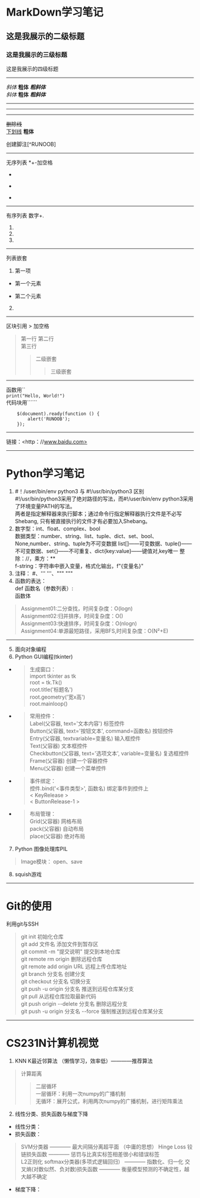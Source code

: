 # MarkDown学习笔记  

## 这是我展示的二级标题
### 这是我展示的三级标题
这是我展示的四级标题  

---

_斜体_
__粗体__
___粗斜体___  
*斜体*
**粗体**
***粗斜体***  
***
---
* * *
~~删除线~~  
<u>下划线</u>
<b>粗体</b>

创建脚注[^RUNOOB]

---
无序列表 *+-加空格  

* 
+ 
-  
***

有序列表 数字+.   

1.
2. 
3.    
---
列表嵌套  
1. 第一项
  - 第一个元素
  + 第二个元素
2.   
---
区块引用  > 加空格  
> 第一行
> 第二行  
> 第三行   
>> 二级嵌套
>>> 三级嵌套
---
函数用``     
 `print("Hello, World!")`   
代码块用``````
```
    $(document).ready(function () {
        alert('RUNOOB');
    });
```  
---
链接：<http：//www.baidu.com>  

---


# Python学习笔记  
1. #！/user/bin/env python3  与 #!/usr/bin/python3 区别    
#!/usr/bin/python3采用了绝对路径的写法，而#!/user/bin/env python3采用了环境变量PATH的写法。  
两者是指定解释器来执行脚本；通过命令行指定解释器执行文件是不必写Shebang, 只有被直接执行的文件才有必要加入Shebang。  
2. 数字型：int、float、complex、bool  
   数据类型：number、string、list、tuple、dict、set、bool、None,number、string、tuple为不可变数据
   list[]——可变数据、tuple()——不可变数据、set{}——不可重复、dict{key:value}——键值对,key唯一
   整除：//，乘方：**  
   f-string：字符串中嵌入变量，格式化输出，f"{变量名}"
3. 注释： #、''' '''、""" """  
4. 函数的表达：  
  def 函数名（参数列表）:  
    函数体  
>Assignment01:二分查找，时间复杂度：O(logn)  
>Assignment02:归并排序，时间复杂度：O()  
>Assignment03:快速排序，时间复杂度：O(nlogn)  
>Assignment04:单源最短路径，采用BFS,时间复杂度：O(N²+E)  
---
5. 面向对象编程  
6. Python GUI编程(tkinter)  
  + >生成窗口：  
        import tkinter as tk  
        root = tk.Tk()  
        root.title('标题名')  
        root.geometry('宽x高')  
        root.mainloop()  
  + >常用控件：   
        Label(父容器, text='文本内容')  标签控件  
        Button(父容器, text='按钮文本', command=函数名)  按钮控件  
        Entry(父容器, textvariable=变量名)  输入框控件  
        Text(父容器)  文本框控件  
        Checkbutton(父容器, text='选项文本', variable=变量名)  复选框控件  
        Frame(父容器)  创建一个容器控件  
        Menu(父容器)  创建一个菜单控件  
  + >事件绑定：  
        控件.bind('<事件类型>', 函数名)  绑定事件到控件上  
        < KeyRelease >  
        < ButtonRelease-1 >  
  + >布局管理：  
        Grid(父容器)  网格布局  
        pack(父容器)  自动布局  
        place(父容器)  绝对布局  
7. Python 图像处理库PIL
> Image模块：  open、save  
8. squish游戏


---
# Git的使用 
利用git与SSH
>git init 初始化仓库  
>git add 文件名  添加文件到暂存区  
>git commit -m "提交说明"  提交到本地仓库    
>git remote rm origin  删除远程仓库  
>git remote add origin URL  远程上传仓库地址  
>git branch 分支名 创建分支  
>git checkout  分支名  切换分支  
>git push -u origin 分支名  推送到远程仓库某分支  
>git pull 从远程仓库拉取最新代码  
>git push origin --delete 分支名 删除远程分支  
>git push  -u origin 分支名  --force 强制推送到远程仓库某分支  
---
# CS231N计算机视觉
1. KNN K最近邻算法 （懒惰学习，效率低）————推荐算法
> 计算距离  
>>二层循环  
>>一层循环：利用一次numpy的广播机制  
>>无循环：展开公式，利用两次numpy的广播机制，进行矩阵乘法
2. 线性分类、损失函数与梯度下降  
+ 线性分类：  
+ 损失函数：  
>SVM分类器 ———— 最大间隔分离超平面 （中庸的思想）
>Hinge Loss 铰链损失函数 ———— 惩罚与比真实标签相差很小和错误标签  
>L2正则化
>softmax分类器(多项式逻辑回归） ———— 指数化、归一化
>交叉熵(对数似然、负对数)损失函数 ———— 衡量模型预测的不确定性，越大越不确定

+ 梯度下降：  


